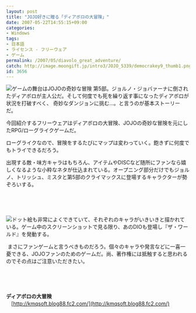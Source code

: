 ```yaml
---
layout: post
title: "JOJO好きに贈る「ディアボロの大冒険」"
date: 2007-05-22T14:55:15+09:00
categories:
- Windows
tags: 
- 日本語
- ライセンス - フリーウェア
- ゲーム
permalink: /2007/05/diavolo_great_adventure/
catch: http://image.moongift.jp/intro3/JOJO_5339/democrakey9_thumb1.png
id: 3656
---
```

[![](http://image.moongift.jp/intro3/JOJO_5339/democrakey7_thumb.png)](http://image.moongift.jp/intro3/JOJO_5339/democrakey72.png)ゲームの舞台はJOJOの奇妙な冒険 第5部。ジョルノ・ジョバァーナに倒されたディアボロが主人公だ。そして何度でも死を繰り返す事になったディアボロが状況を打破すべく、 奇妙なダンジョンに挑む…。と言うのが基本ストーリーだ。

 

今回紹介するフリーウェアはディアボロの大冒険、JOJOの奇妙な冒険を元にしたRPG/ローグライクゲームだ。

<!--more--> 

ローグライクなので、冒険をするたびにマップは変わっていく。飽きずに何度でもトライできるだろう。

 

出現する敵・味方キャラはもちろん、アイテムやDISCなど随所にファンなら嬉しくなるような小粋なネタが仕込まれている。オープニング部分だけでもジョルノ、トリッシュ、ミスタと第5部のクライマックスに登場するキャラクターが勢ぞろいする。

 

&nbsp;

 

&nbsp;

 

[![](http://image.moongift.jp/intro3/JOJO_5339/democrakey9_thumb1.png)](http://image.moongift.jp/intro3/JOJO_5339/democrakey93.png)ドット絵も非常によくできていて、それぞれのキャラがいきいきと描かれている。ゲーム中のスクリーンショットで見る限り、あのDIOも登場し『ザ・ワールド』を発動する。

 

&nbsp;まさにファンゲームと言うべきものだろう。個々のキャラや発言などに一喜一憂できる、JOJOファンのためのゲームだ。尚、著作権には抵触すると思われるのでその点はご注意いただきたい。

 

&nbsp;

 

&nbsp;

 

**ディアボロの大冒険**  
　[http://kmqsoft.blog88.fc2.com/](http://kmqsoft.blog88.fc2.com/)

